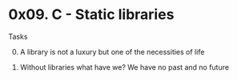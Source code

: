 # 0x09. C - Static libraries

Tasks

0. A library is not a luxury but one of the necessities of life

1. Without libraries what have we? We have no past and no future

